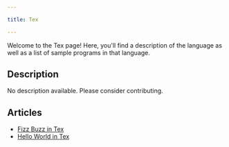 ```yaml
---

title: Tex

---
```


Welcome to the Tex page! Here, you'll find a description of the language as well as a list of sample programs in that language.

## Description

No description available. Please consider contributing.

## Articles

- [Fizz Buzz in Tex](https://sampleprograms.io/projects/fizz-buzz/tex)
- [Hello World in Tex](https://sampleprograms.io/projects/hello-world/tex)